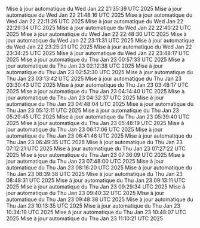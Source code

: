 Mise à jour automatique du Wed Jan 22 21:35:39 UTC 2025
Mise à jour automatique du Wed Jan 22 21:48:16 UTC 2025
Mise à jour automatique du Wed Jan 22 22:11:26 UTC 2025
Mise à jour automatique du Wed Jan 22 22:29:34 UTC 2025
Mise à jour automatique du Wed Jan 22 22:40:22 UTC 2025
Mise à jour automatique du Wed Jan 22 22:48:30 UTC 2025
Mise à jour automatique du Wed Jan 22 23:11:31 UTC 2025
Mise à jour automatique du Wed Jan 22 23:25:21 UTC 2025
Mise à jour automatique du Wed Jan 22 23:34:25 UTC 2025
Mise à jour automatique du Wed Jan 22 23:48:17 UTC 2025
Mise à jour automatique du Thu Jan 23 00:57:33 UTC 2025
Mise à jour automatique du Thu Jan 23 02:12:38 UTC 2025
Mise à jour automatique du Thu Jan 23 02:52:30 UTC 2025
Mise à jour automatique du Thu Jan 23 03:13:42 UTC 2025
Mise à jour automatique du Thu Jan 23 03:30:43 UTC 2025
Mise à jour automatique du Thu Jan 23 03:48:17 UTC 2025
Mise à jour automatique du Thu Jan 23 04:14:40 UTC 2025
Mise à jour automatique du Thu Jan 23 04:32:37 UTC 2025
Mise à jour automatique du Thu Jan 23 04:48:04 UTC 2025
Mise à jour automatique du Thu Jan 23 05:12:11 UTC 2025
Mise à jour automatique du Thu Jan 23 05:29:45 UTC 2025
Mise à jour automatique du Thu Jan 23 05:39:40 UTC 2025
Mise à jour automatique du Thu Jan 23 05:48:19 UTC 2025
Mise à jour automatique du Thu Jan 23 06:17:06 UTC 2025
Mise à jour automatique du Thu Jan 23 06:41:46 UTC 2025
Mise à jour automatique du Thu Jan 23 06:49:35 UTC 2025
Mise à jour automatique du Thu Jan 23 07:12:21 UTC 2025
Mise à jour automatique du Thu Jan 23 07:27:22 UTC 2025
Mise à jour automatique du Thu Jan 23 07:36:09 UTC 2025
Mise à jour automatique du Thu Jan 23 07:48:00 UTC 2025
Mise à jour automatique du Thu Jan 23 08:16:20 UTC 2025
Mise à jour automatique du Thu Jan 23 08:39:38 UTC 2025
Mise à jour automatique du Thu Jan 23 08:48:31 UTC 2025
Mise à jour automatique du Thu Jan 23 09:13:11 UTC 2025
Mise à jour automatique du Thu Jan 23 09:29:34 UTC 2025
Mise à jour automatique du Thu Jan 23 09:40:32 UTC 2025
Mise à jour automatique du Thu Jan 23 09:48:38 UTC 2025
Mise à jour automatique du Thu Jan 23 10:13:35 UTC 2025
Mise à jour automatique du Thu Jan 23 10:34:19 UTC 2025
Mise à jour automatique du Thu Jan 23 10:48:07 UTC 2025
Mise à jour automatique du Thu Jan 23 11:10:21 UTC 2025

